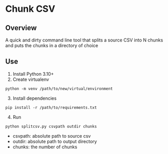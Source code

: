 # Chunk CSV

## Overview
A quick and dirty command line tool that splits a source CSV into N chunks and puts the chunks in a directory of choice

## Use
1. Install Python 3.10+
2. Create virtualenv
```
python -m venv /path/to/new/virtual/environment
```
3. Install dependencies
```
pip install -r /path/to/requirements.txt
```
4. Run
```
python splitcsv.py csvpath outdir chunks
```
- csvpath: absolute path to source csv
- outdir: absolute path to output directory
- chunks: the number of chunks